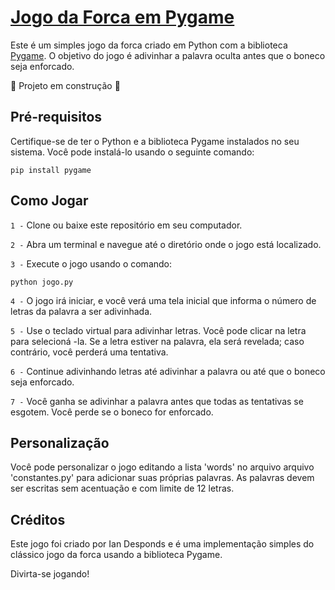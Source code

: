 # [Jogo da Forca em Pygame](https://github.com/iancdesponds/jogo-da-forca)

Este é um simples jogo da forca criado em Python com a biblioteca [Pygame](https://www.pygame.org/). O objetivo do jogo é adivinhar a palavra oculta antes que o boneco seja enforcado.

🚧 Projeto em construção 🚧

## Pré-requisitos
Certifique-se de ter o Python e a biblioteca Pygame instalados no seu sistema. Você pode instalá-lo usando o seguinte comando:

```
pip install pygame
```

## Como Jogar
`1 -` Clone ou baixe este repositório em seu computador.

`2 -` Abra um terminal e navegue até o diretório onde o jogo está localizado.

`3 -` Execute o jogo usando o comando:

```
python jogo.py
```

`4 -` O jogo irá iniciar, e você verá uma tela inicial que informa o número de letras da palavra a ser adivinhada.

`5 -` Use o teclado virtual para adivinhar letras. Você pode clicar na letra para selecioná -la. Se a letra estiver na palavra, ela será revelada; caso contrário, você perderá uma tentativa.

`6 -` Continue adivinhando letras até adivinhar a palavra ou até que o boneco seja enforcado.

`7 -` Você ganha se adivinhar a palavra antes que todas as tentativas se esgotem. Você perde se o boneco for enforcado.

## Personalização

Você pode personalizar o jogo editando a lista 'words' no arquivo arquivo 'constantes.py' para adicionar suas próprias palavras. As palavras devem ser escritas sem acentuação e com limite de 12 letras.

## Créditos

Este jogo foi criado por Ian Desponds e é uma implementação simples do clássico jogo da forca usando a biblioteca Pygame.

Divirta-se jogando!
